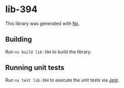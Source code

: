 # lib-394

This library was generated with [Nx](https://nx.dev).

## Building

Run `nx build lib-394` to build the library.

## Running unit tests

Run `nx test lib-394` to execute the unit tests via [Jest](https://jestjs.io).
